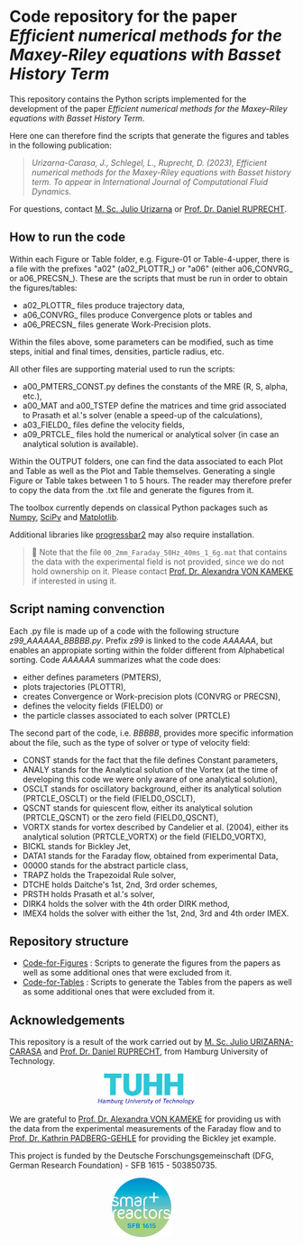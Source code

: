 # Code repository for the paper _Efficient numerical methods for the Maxey-Riley equations with Basset History Term_

This repository contains the Python scripts implemented for the development of the paper _Efficient numerical methods for the Maxey-Riley equations with Basset History Term_.

Here one can therefore find the scripts that generate the figures and tables in the following publication:

> _Urizarna-Carasa, J., Schlegel, L., Ruprecht, D. (2023), Efficient numerical methods for the Maxey-Riley equations with Basset history term. To appear in International Journal of Computational Fluid Dynamics._

For questions, contact [M. Sc. Julio Urizarna](https://www.linkedin.com/in/julio-urizarna/) or [Prof. Dr. Daniel RUPRECHT](https://www.mat.tuhh.de/home/druprecht/?homepage_id=druprecht).

## How to run the code

Within each Figure or Table folder, e.g. Figure-01 or Table-4-upper, there is a file with the prefixes "a02" (a02_PLOTTR_) or "a06" (either a06_CONVRG_ or a06_PRECSN_). These are the scripts that must be run in order to obtain the figures/tables:

- a02_PLOTTR_ files produce trajectory data,
- a06_CONVRG_ files produce Convergence plots or tables and
- a06_PRECSN_ files generate Work-Precision plots.

Within the files above, some parameters can be modified, such as time steps, initial and final times, densities, particle radius, etc.

All other files are supporting material used to run the scripts:

- a00_PMTERS_CONST.py defines the constants of the MRE (R, S, alpha, etc.),
- a00_MAT and a00_TSTEP define the matrices and time grid associated to Prasath et al.'s solver (enable a speed-up of the calculations),
- a03_FIELD0_ files define the velocity fields,
- a09_PRTCLE_ files hold the numerical or analytical solver (in case an analytical solution is available).

Within the OUTPUT folders, one can find the data associated to each Plot and Table as well as the Plot and Table themselves. Generating a single Figure or Table takes between 1 to 5 hours. The reader may therefore prefer to copy the data from the .txt file and generate the figures from it.

The toolbox currently depends on classical Python packages such as [Numpy](https://numpy.org/), [SciPy](https://scipy.org/) and [Matplotlib](https://matplotlib.org/).

Additional libraries like [progressbar2](https://pypi.org/project/progressbar2/) may also require installation.

> :mega: Note that the file `00_2mm_Faraday_50Hz_40ms_1_6g.mat` that contains the data with the experimental field is not provided, since we do not hold ownership on it. Please contact [Prof. Dr. Alexandra VON KAMEKE](https://www.haw-hamburg.de/hochschule/beschaeftigte/detail/person/person/show/alexandra-von-kameke/) if interested in using it.

## Script naming convenction

Each .py file is made up of a code with the following structure *z99_AAAAAA_BBBBB.py*. Prefix *z99* is linked to the code *AAAAAA*, but enables an appropiate sorting within the folder different from Alphabetical sorting. Code *AAAAAA* summarizes what the code does:

 - either defines parameters (PMTERS),
 - plots trajectories (PLOTTR),
 - creates Convergence or Work-precision plots (CONVRG or PRECSN),
 - defines the velocity fields (FIELD0) or
 - the particle classes associated to each solver (PRTCLE)

 The second part of the code, i.e. *BBBBB*, provides more specific information about the file, such as the type of solver or type of velocity field:

 - CONST stands for the fact that the file defines Constant parameters,
 - ANALY stands for the Analytical solution of the Vortex (at the time of developing this code we were only aware of one analytical solution),
 - OSCLT stands for oscillatory background, either its analytical solution (PRTCLE_OSCLT) or the field (FIELD0_OSCLT),
 - QSCNT stands for quiescent flow, either its analytical solution (PRTCLE_QSCNT) or the zero field (FIELD0_QSCNT),
 - VORTX stands for vortex described by Candelier et al. (2004), either its analytical solution (PRTCLE_VORTX) or the field (FIELD0_VORTX),
 - BICKL stands for Bickley Jet,
 - DATA1 stands for the Faraday flow, obtained from experimental Data,
 - 00000 stands for the abstract particle class,
 - TRAPZ holds the Trapezoidal Rule solver,
 - DTCHE holds Daitche's 1st, 2nd, 3rd order schemes,
 - PRSTH holds Prasath et al.'s solver,
 - DIRK4 holds the solver with the 4th order DIRK method,
 - IMEX4 holds the solver with either the 1st, 2nd, 3rd and 4th order IMEX.

## Repository structure

- [Code-for-Figures](./Code-for-Figures/) : Scripts to generate the figures from the papers as well as some additional ones that were excluded from it.
- [Code-for-Tables](./Code-for-Tables/) : Scripts to generate the Tables from the papers as well as some additional ones that were excluded from it.

## Acknowledgements

This repository is a result of the work carried out by 
[ M. Sc. Julio URIZARNA-CARASA](https://www.mat.tuhh.de/home/jurizarna_en) and [Prof. Dr. Daniel RUPRECHT](https://www.mat.tuhh.de/home/druprecht/?homepage_id=druprecht), from Hamburg University of Technology.

<p align="center">
  <img src="./Logos/tuhh-logo.png" height="55"/> &nbsp;&nbsp;&nbsp;&nbsp;
</p>

We are grateful to [Prof. Dr. Alexandra VON KAMEKE](https://www.haw-hamburg.de/hochschule/beschaeftigte/detail/person/person/show/alexandra-von-kameke/) for providing us with the data from the experimental
measurements of the Faraday flow and to [Prof. Dr. Kathrin PADBERG-GEHLE](https://www.leuphana.de/institute/imd/personen/kathrin-padberg-gehle.html) for providing the Bickley jet example.

This project is funded by the Deutsche Forschungsgemeinschaft (DFG, German Research Foundation) - SFB 1615 - 503850735.

<p align="center">
  <img src="./Logos/tu_SMART_LOGO_02.jpg" height="105"/> &nbsp;&nbsp;&nbsp;&nbsp;&nbsp;&nbsp;&nbsp;&nbsp;
</p>
